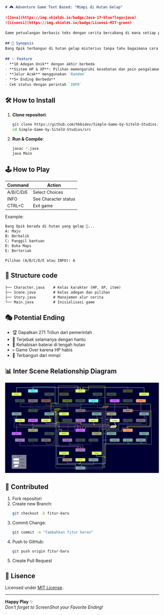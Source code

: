 ```markdown
# 🎮 Adventure Game Text Based: "Mimpi di Hutan Gelap"

![Java](https://img.shields.io/badge/Java-17-blue?logo=java)
![Lisensi](https://img.shields.io/badge/Lisensi-MIT-green)

Game petualangan berbasis teks dengan cerita bercabang di mana setiap pilihan menentukan nasib karakter! Dibuat dengan Java.

## 📖 Synopsis
Bang Opik terbangun di hutan gelap misterius tanpa tahu bagaimana cara keluar. Jelajahi hutan, hadapi hantu, dan temukan harta karun - semua dalam mimpi yang tidak terduga!

## ✨ Feature
- **10 Adegan Unik** dengan akhir berbeda
- **Sistem HP & XP**: Pilihan memengaruhi kesehatan dan poin pengalaman
- **Jalur Acak** menggunakan `Random`
- **5+ Ending Berbeda**
- Cek status dengan perintah `INFO`
```

## 🛠️ How to Install
1. **Clone repositori**:
   ```bash
   git clone https://github.com/hbbidev/Simple-Game-by-SitelU-Studios.git
   cd Simple-Game-by-SitelU-Studios/src
   ```

2. **Run & Compile**:
   ```bash
   javac *.java
   java Main
   ```

## 🕹️ How to Play
| Command  | Action                        |
|----------|-------------------------------|
| A/B/C/D/E| Select Choices                |
| INFO     | See Character status          |
| CTRL+C   | Exit game                     |

Example:
```
Bang Opik berada di hutan yang gelap 👻...
A: Maju
B: Berbalik
C: Panggil bantuan
D: Buka Maps
E: Berteriak

Pilihan (A/B/C/D/E atau INFO): A
```

## 📁 Structure code
```plaintext
├── Character.java    # Kelas karakter (HP, XP, item)
├── Scene.java        # Kelas adegan dan pilihan
├── Story.java        # Manajemen alur cerita
└── Main.java         # Inisialisasi game
```

## 🎭 Potential Ending
- 🏆 Dapatkan 271 Triliun dari pemerintah
- 👻 Terjebak selamanya dengan hantu
- 🔋 Kehabisan baterai di tengah hutan
- 💀 Game Over karena HP habis
- 🛌 Terbangun dari mimpi

## 📊 Inter Scene Relationship Diagram
![Diagram Hubungan Antar Scene](src/Diagram_Scene.svg)

## 🤝 Contributed
1. Fork repositori
2. Create new Branch:
   ```bash
   git checkout -b fitur-baru
   ```
3. Commit Change:
   ```bash
   git commit -m "Tambahkan fitur keren"
   ```
4. Push to GitHub:
   ```bash
   git push origin fitur-baru
   ```
5. Create Pull Request

## 📜 Lisence
Licensed under [MIT License](LICENSE).

---

**Happy Play** ✨  
_Don't forget to ScreenShot your Favorite Ending!_
```
